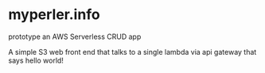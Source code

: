 # myperler.info

prototype an AWS Serverless CRUD app

A simple S3 web front end that talks to a single lambda via 
api gateway that says hello world!

